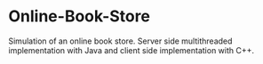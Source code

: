 # Online-Book-Store
Simulation of an online book store. Server side multithreaded implementation with Java and client side implementation with C++.
